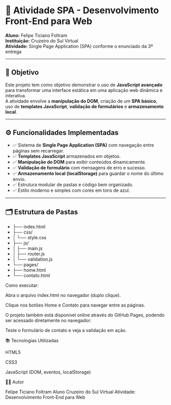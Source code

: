 # 🧩 Atividade SPA - Desenvolvimento Front-End para Web

**Aluno:** Felipe Ticiano Foltram  
**Instituição:** Cruzeiro do Sul Virtual  
**Atividade:** Single Page Application (SPA) conforme o enunciado da 3ª entrega  

---

## 🎯 Objetivo

Este projeto tem como objetivo demonstrar o uso de **JavaScript avançado** para transformar uma interface estática em uma aplicação web dinâmica e interativa.  
A atividade envolve a **manipulação do DOM**, criação de um **SPA básico**, uso de **templates JavaScript**, **validação de formulários** e **armazenamento local**.

---

## ⚙️ Funcionalidades Implementadas

- ✅ Sistema de **Single Page Application (SPA)** com navegação entre páginas sem recarregar.
- ✅ **Templates JavaScript** armazenados em objetos.
- ✅ **Manipulação do DOM** para exibir conteúdos dinamicamente.
- ✅ **Validação de formulário** com mensagens de erro e sucesso.
- ✅ **Armazenamento local (localStorage)** para guardar o nome do último envio.
- ✅ Estrutura modular de pastas e código bem organizado.
- ✅ Estilo moderno e simples com cores em tons de azul.

---

## 🗂 Estrutura de Pastas
+ ├── index.html
+ ├── css/
+ │ └── style.css
+ ├── js/
+ │ ├── main.js
+ │ ├── router.js
+ │ └── validation.js
+ └── pages/
+ ├── home.html
+ └── contato.html

Como executar:

Abra o arquivo index.html no navegador (duplo clique).

Clique nos botões Home e Contato para navegar entre as páginas.

O projeto também está disponível online através do GitHub Pages, podendo ser acessado diretamente no navegador:

Teste o formulário de contato e veja a validação em ação.

📚 Tecnologias Utilizadas

HTML5

CSS3

JavaScript (DOM, eventos, localStorage)

👨‍💻 Autor

Felipe Ticiano Foltram
Aluno Cruzeiro do Sul Virtual
Atividade: Desenvolvimento Front-End para Web
